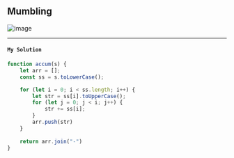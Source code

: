 ## Mumbling

![image](https://user-images.githubusercontent.com/99033220/173295074-1a6ee472-095f-4708-917f-7b2954cafb44.png)

---
#### `My Solution`
```JavaScript
function accum(s) {
    let arr = [];
    const ss = s.toLowerCase();

    for (let i = 0; i < ss.length; i++) {
        let str = ss[i].toUpperCase();
        for (let j = 0; j < i; j++) {
            str += ss[i];
        }
        arr.push(str)
    } 
    
    return arr.join("-")
}
```
